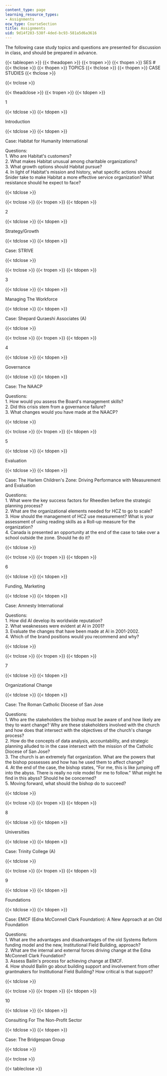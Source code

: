 ```yaml
---
content_type: page
learning_resource_types:
- Assignments
ocw_type: CourseSection
title: Assignments
uid: 9d14f283-538f-4ded-bc93-581a5d6a3616
---
```


The following case study topics and questions are presented for discussion in class, and should be prepared in advance.

{{< tableopen >}}
{{< theadopen >}}
{{< tropen >}}
{{< thopen >}}
SES #
{{< thclose >}}
{{< thopen >}}
TOPICS
{{< thclose >}}
{{< thopen >}}
CASE STUDIES
{{< thclose >}}

{{< trclose >}}

{{< theadclose >}}
{{< tropen >}}
{{< tdopen >}}


1


{{< tdclose >}}
{{< tdopen >}}


Introduction


{{< tdclose >}}
{{< tdopen >}}


Case: Habitat for Humanity International

Questions:  
1\. Who are Habitat's customers?  
2\. What makes Habitat unusual among charitable organizations?  
3\. What growth options should Habitat pursue?  
4\. In light of Habitat's mission and history, what specific actions should Snider take to make Habitat a more effective service organization? What resistance should he expect to face?


{{< tdclose >}}

{{< trclose >}}
{{< tropen >}}
{{< tdopen >}}


2


{{< tdclose >}}
{{< tdopen >}}


Strategy/Growth


{{< tdclose >}}
{{< tdopen >}}


Case: STRIVE


{{< tdclose >}}

{{< trclose >}}
{{< tropen >}}
{{< tdopen >}}


3


{{< tdclose >}}
{{< tdopen >}}


Managing The Workforce


{{< tdclose >}}
{{< tdopen >}}


Case: Shepard Quraeshi Associates (A)


{{< tdclose >}}

{{< trclose >}}
{{< tropen >}}
{{< tdopen >}}


4


{{< tdclose >}}
{{< tdopen >}}


Governance


{{< tdclose >}}
{{< tdopen >}}


Case: The NAACP

Questions:  
1\. How would you assess the Board's management skills?  
2\. Did this crisis stem from a governance failure?  
3\. What changes would you have made at the NAACP?


{{< tdclose >}}

{{< trclose >}}
{{< tropen >}}
{{< tdopen >}}


5


{{< tdclose >}}
{{< tdopen >}}


Evaluation


{{< tdclose >}}
{{< tdopen >}}


Case: The Harlem Children's Zone: Driving Performance with Measurement and Evaluation

Questions:  
1\. What were the key success factors for Rheedlen before the strategic planning process?  
2\. What are the organizational elements needed for HCZ to go to scale?  
3\. How should the management of HCZ use measurement? What is your assessment of using reading skills as a Roll-up measure for the organization?  
4\. Canada is presented an opportunity at the end of the case to take over a school outside the zone. Should he do it?


{{< tdclose >}}

{{< trclose >}}
{{< tropen >}}
{{< tdopen >}}


6


{{< tdclose >}}
{{< tdopen >}}


Funding, Marketing


{{< tdclose >}}
{{< tdopen >}}


Case: Amnesty International

Questions:  
1\. How did AI develop its worldwide reputation?  
2\. What weaknesses were evident at AI in 2001?  
3\. Evaluate the changes that have been made at AI in 2001-2002.  
4\. Which of the brand positions would you recommend and why?


{{< tdclose >}}

{{< trclose >}}
{{< tropen >}}
{{< tdopen >}}


7


{{< tdclose >}}
{{< tdopen >}}


Organizational Change


{{< tdclose >}}
{{< tdopen >}}


Case: The Roman Catholic Diocese of San Jose

Questions:  
1\. Who are the stakeholders the bishop must be aware of and how likely are they to want change? Why are these stakeholders involved with the church and how does that intersect with the objectives of the church's change process?  
2\. How do the concepts of data analysis, accountability, and strategic planning alluded to in the case intersect with the mission of the Catholic Diocese of San Jose?  
3\. The church is an extremely flat organization. What are the powers that the bishop possesses and how has he used them to affect change?  
4\. At the end of the case, the bishop states, "For me, this is like jumping off into the abyss. There is really no role model for me to follow." What might he find in this abyss? Should he be concerned?  
5\. Moving forward, what should the bishop do to succeed?


{{< tdclose >}}

{{< trclose >}}
{{< tropen >}}
{{< tdopen >}}


8


{{< tdclose >}}
{{< tdopen >}}


Universities


{{< tdclose >}}
{{< tdopen >}}


Case: Trinity College (A)


{{< tdclose >}}

{{< trclose >}}
{{< tropen >}}
{{< tdopen >}}


9


{{< tdclose >}}
{{< tdopen >}}


Foundations


{{< tdclose >}}
{{< tdopen >}}


Case: EMCF (Edna McConnell Clark Foundation): A New Approach at an Old Foundation

Questions:  
1\. What are the advantages and disadvantages of the old Systems Reform funding model and the new, Institutional Field Building, approach?  
2\. What are the internal and external forces driving change at the Edna McConnell Clark Foundation?  
3\. Assess Bailin's process for achieving change at EMCF.  
4\. How should Bailin go about building support and involvement from other grantmakers for Institutional Field Building? How critical is that support?


{{< tdclose >}}

{{< trclose >}}
{{< tropen >}}
{{< tdopen >}}


10


{{< tdclose >}}
{{< tdopen >}}


Consulting For The Non-Profit Sector


{{< tdclose >}}
{{< tdopen >}}


Case: The Bridgespan Group


{{< tdclose >}}

{{< trclose >}}

{{< tableclose >}}